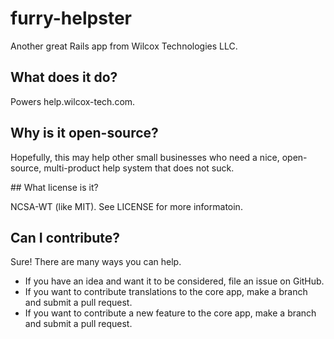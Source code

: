 # furry-helpster
Another great Rails app from Wilcox Technologies LLC.


## What does it do?

Powers help.wilcox-tech.com.


## Why is it open-source?

Hopefully, this may help other small businesses who need a nice, open-source, multi-product help system that does not suck.


## What license is it?

NCSA-WT (like MIT).  See LICENSE for more informatoin.


## Can I contribute?

Sure!  There are many ways you can help.

* If you have an idea and want it to be considered, file an issue on GitHub.
* If you want to contribute translations to the core app, make a branch and submit a pull request.
* If you want to contribute a new feature to the core app, make a branch and submit a pull request.

